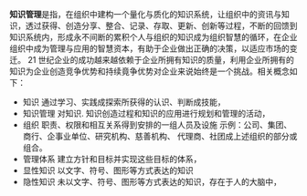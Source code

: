 **知识管理**是指，在组织中建构一个量化与质化的知识系统，让组织中的资讯与知识，透过获得、创造分享、整合、记录、存取、更新、创新等过程，不断的回馈到知识系统内，形成永不间断的累积个人与组织的知识成为组织智慧的循环，在企业组织中成为管理与应用的智慧资本，有助于企业做出正确的决策，以适应市场的变迁。
21 世纪企业的成功越来越依赖于企业所拥有知识的质量，利用企业所拥有的知识为企业创造竞争优势和持续竟争优势对企业来说始终是一个挑战。相关概念如下：
- 知识
通过学习、实践成探索所获得的认识、判断成技能，
- 知识管理
对知识. 知识创造过程和知识的应用进行规划和管理的活动，
- 组织
职责、权限和相互关系得到安排的一组人员及设施
示例：公司、集团、商行、企事业单位、研究机构、慈善机构、
代理商、社团成上述组织的部分或组合。
- 管理体系
建立方针和目标并实现这些目标的体系，
- 显性知识
以文字、符号、图形等方式表达的知识
- 隐性知识
未以文字、符号、图形等方式表达的知识，存在于人的大脑中，